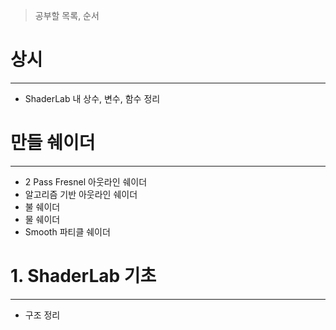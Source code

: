 
> 공부할 목록, 순서


# 상시
---
- ShaderLab 내 상수, 변수, 함수 정리


# 만들 쉐이더
---
- 2 Pass Fresnel 아웃라인 쉐이더
- 알고리즘 기반 아웃라인 쉐이더
- 불 쉐이더
- 물 쉐이더
- Smooth 파티클 쉐이더


# 1. ShaderLab 기초
---
- 구조 정리